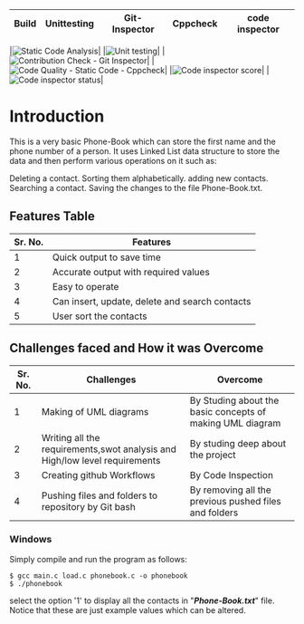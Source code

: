 |Build     | Unittesting | Git- Inspector| Cppcheck    | code inspector|
|--------- |-------------|-------------- |-------------|---------------|

|![Static Code Analysis](https://github.com/minhaaz717/mini-project/actions/workflows/static-code.yml/badge.svg?branch=main)|
|![Unit testing](https://github.com/minhaaz717/mini-project/actions/workflows/unit_testing.yml/badge.svg?branch=main)|
|![Contribution Check - Git Inspector](https://github.com/minhaaz717/mini-project/actions/workflows/git-inspector.yml/badge.svg?branch=main)|
|![Code Quality - Static Code - Cppcheck](https://github.com/minhaaz717/mini-project/actions/workflows/cpp_check.yml/badge.svg?branch=main)|
|![Code inspector score](https://www.code-inspector.com/project/25257/score/svg)|
|![Code inspector status](https://www.code-inspector.com/project/25257/status/svg)|





# Introduction
This is a very basic Phone-Book which can store the first name and the phone number of a person. It uses Linked List data structure to store the data and then perform various operations on it such as:

Deleting a contact.
Sorting them alphabetically.
adding new contacts.
Searching a contact.
Saving the changes to the file Phone-Book.txt.

## Features Table 

|Sr. No. | Features |
|--- |--- |
|1 | Quick output to save time |
|2 | Accurate output with required values |
|3 | Easy to operate |
|4 | Can insert, update, delete and search contacts |
|5 | User sort the contacts |


## Challenges faced and How it was Overcome
| Sr. No. | Challenges | Overcome |
|--- |--- |--- |
|1 | Making of UML diagrams | By Studing about the basic concepts of making UML diagram |
|2 | Writing all the requirements,swot analysis and High/low level requirements | By studing deep about the project |
|3 | Creating github Workflows | By Code Inspection |
|4 | Pushing files and folders to repository by Git bash | By removing all the previous pushed files and folders |



### Windows
Simply compile and run the program as follows:
```
$ gcc main.c load.c phonebook.c -o phonebook
$ ./phonebook
```

select the option '1' to display all the contacts in "**_Phone-Book.txt_**" file. Notice that these are just example values which can be altered.

